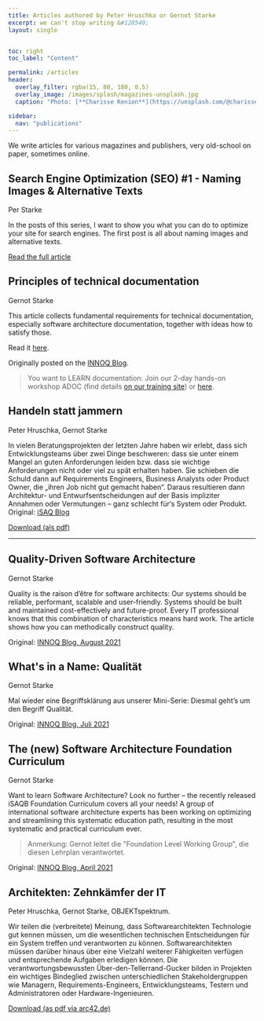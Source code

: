 ```yaml
---
title: Articles authored by Peter Hruschka or Gernot Starke
excerpt: we can't stop writing &#128540;
layout: single


toc: right
toc_label: "Content"

permalink: /articles
header:
  overlay_filter: rgba(15, 80, 180, 0.5)
  overlay_image: /images/splash/magazines-unsplash.jpg
  caption: "Photo: [**Charisse Kenion**](https://unsplash.com/@charissek)"

sidebar:
  nav: "publications"
---
```


We write articles for various magazines and publishers, very old-school on paper, sometimes online.

## Search Engine Optimization (SEO) #1 - Naming Images & Alternative Texts

Per Starke

In the posts of this series, I want to show you what you can do to optimize your site for search engines. The first post is all about naming images and alternative texts.

[Read the full article](https://perstarke-webdev.de/posts/seo-one-en)

## Principles of technical documentation

Gernot Starke

This article collects fundamental requirements for technical documentation, 
especially software architecture documentation, together with ideas how to satisfy those.

Read it [here](/principles-of-technical-documentation).

Originally posted on the [INNOQ Blog](https://www.innoq.com/en/articles/2022/01/principles-of-technical-documentation/).

>You want to LEARN documentation: Join our 2-day hands-on workshop ADOC (find details [on our training site](https://arc42.de/termine)) or [here](/learn).

## Handeln statt jammern

Peter Hruschka, Gernot Starke

In vielen Beratungsprojekten der letzten Jahre haben wir erlebt, dass sich Entwicklungsteams über zwei Dinge beschweren: dass sie unter einem Mangel an guten Anforderungen leiden bzw. dass sie wichtige Anforderungen nicht oder viel zu spät erhalten haben. Sie schieben die Schuld dann auf Requirements Engineers, Business Analysts oder Product Owner, die „ihren Job nicht gut gemacht haben“. Daraus resultieren dann Architektur- und Entwurfsentscheidungen auf der Basis impliziter Annahmen oder Vermutungen – ganz schlecht für‘s System oder Produkt.
Original: [iSAQ Blog](https://www.isaqb.org/de/blog/handeln-statt-jammern/)

<a href="/downloads/Handeln-statt-Jammern.pdf" target="_blank">Download (als pdf)</a>

<hr/>
 
## Quality-Driven Software Architecture

Gernot Starke

Quality is the raison d’être for software architects: Our systems should be reliable, performant, scalable and user-friendly. Systems should be built and maintained cost-effectively and future-proof. Every IT professional knows that this combination of characteristics means hard work. The article shows how you can methodically construct quality. 

Original: <a href="https://www.innoq.com/de/articles/2021/08/quality-driven-software-architecture-revised/" target="_blank">INNOQ Blog, August 2021</a>


## What's in a Name: Qualität

Gernot Starke

Mal wieder eine Begriffsklärung aus unserer Mini-Serie: Diesmal geht’s um den Begriff Qualität. 

Original: <a href="https://www.innoq.com/de/blog/whats-in-a-name-qualitaet/" target="_blank">INNOQ Blog, Juli 2021</a>

## The (new) Software Architecture Foundation Curriculum

Gernot Starke

Want to learn Software Architecture? 
Look no further – the recently released iSAQB Foundation Curriculum covers all your needs! 
A group of international software architecture experts has been working on optimizing and streamlining this systematic education path, 
resulting in the most systematic and practical curriculum ever. 

>Anmerkung: Gernot leitet die "Foundation Level Working Group", die diesen Lehrplan verantwortet.

Original: <a href="https://www.innoq.com/en/blog/isaqb-foundation-2021/" target="_blank">INNOQ Blog, April 2021</a>

## Architekten: Zehnkämfer der IT

Peter Hruschka, Gernot Starke, OBJEKTspektrum.

Wir teilen die (verbreitete) Meinung, dass Softwarearchitekten Technologie gut kennen müssen, um die wesentlichen technischen Entscheidungen für ein System treffen und verantworten zu können. 
Softwarearchitekten müssen darüber hinaus über eine Vielzahl weiterer Fähigkeiten verfügen und entsprechende Aufgaben erledigen können. 
Die verantwortungsbewussten Über-den-Tellerrand-Gucker bilden in Projekten ein wichtiges Bindeglied zwischen unterschiedlichen Stakeholdergruppen wie Managern, Requirements-Engineers, Entwicklungsteams, Testern und Administratoren oder Hardware-Ingenieuren. 

<a href="https://www.arc42.de/downloads/zehnkaempfer.pdf" target="_blank">Download (as pdf via arc42.de)</a>


 

